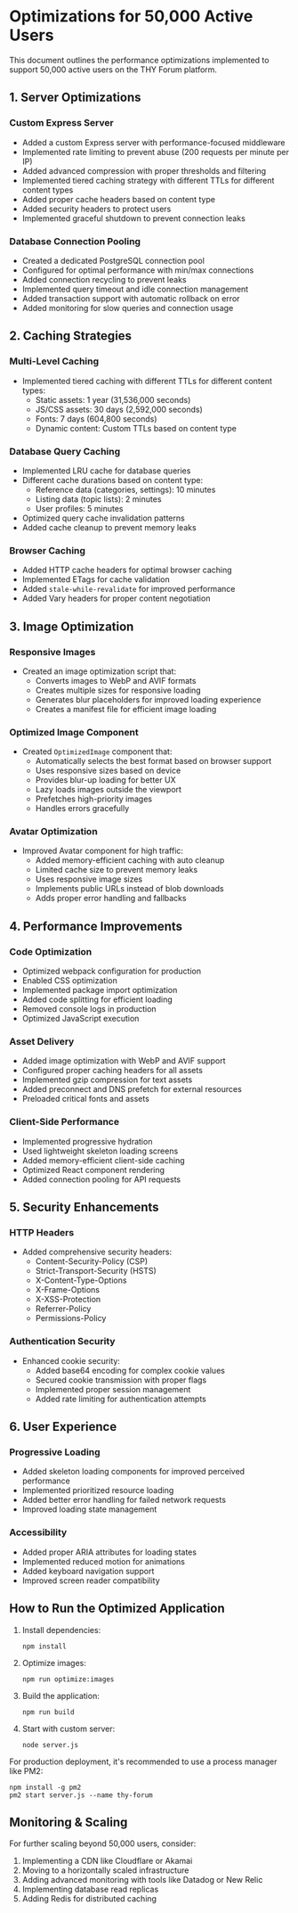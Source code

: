 # Optimizations for 50,000 Active Users

This document outlines the performance optimizations implemented to support 50,000 active users on the THY Forum platform.

## 1. Server Optimizations

### Custom Express Server

- Added a custom Express server with performance-focused middleware
- Implemented rate limiting to prevent abuse (200 requests per minute per IP)
- Added advanced compression with proper thresholds and filtering
- Implemented tiered caching strategy with different TTLs for different content types
- Added proper cache headers based on content type
- Added security headers to protect users
- Implemented graceful shutdown to prevent connection leaks

### Database Connection Pooling

- Created a dedicated PostgreSQL connection pool
- Configured for optimal performance with min/max connections
- Added connection recycling to prevent leaks
- Implemented query timeout and idle connection management
- Added transaction support with automatic rollback on error
- Added monitoring for slow queries and connection usage

## 2. Caching Strategies

### Multi-Level Caching

- Implemented tiered caching with different TTLs for different content types:
  - Static assets: 1 year (31,536,000 seconds)
  - JS/CSS assets: 30 days (2,592,000 seconds)
  - Fonts: 7 days (604,800 seconds)
  - Dynamic content: Custom TTLs based on content type

### Database Query Caching

- Implemented LRU cache for database queries
- Different cache durations based on content type:
  - Reference data (categories, settings): 10 minutes
  - Listing data (topic lists): 2 minutes
  - User profiles: 5 minutes
- Optimized query cache invalidation patterns
- Added cache cleanup to prevent memory leaks

### Browser Caching

- Added HTTP cache headers for optimal browser caching
- Implemented ETags for cache validation
- Added `stale-while-revalidate` for improved performance
- Added Vary headers for proper content negotiation

## 3. Image Optimization

### Responsive Images

- Created an image optimization script that:
  - Converts images to WebP and AVIF formats
  - Creates multiple sizes for responsive loading
  - Generates blur placeholders for improved loading experience
  - Creates a manifest file for efficient image loading

### Optimized Image Component

- Created `OptimizedImage` component that:
  - Automatically selects the best format based on browser support
  - Uses responsive sizes based on device
  - Provides blur-up loading for better UX
  - Lazy loads images outside the viewport
  - Prefetches high-priority images
  - Handles errors gracefully

### Avatar Optimization

- Improved Avatar component for high traffic:
  - Added memory-efficient caching with auto cleanup
  - Limited cache size to prevent memory leaks
  - Uses responsive image sizes
  - Implements public URLs instead of blob downloads
  - Adds proper error handling and fallbacks

## 4. Performance Improvements

### Code Optimization

- Optimized webpack configuration for production
- Enabled CSS optimization
- Implemented package import optimization
- Added code splitting for efficient loading
- Removed console logs in production
- Optimized JavaScript execution

### Asset Delivery

- Added image optimization with WebP and AVIF support
- Configured proper caching headers for all assets
- Implemented gzip compression for text assets
- Added preconnect and DNS prefetch for external resources
- Preloaded critical fonts and assets

### Client-Side Performance

- Implemented progressive hydration
- Used lightweight skeleton loading screens
- Added memory-efficient client-side caching
- Optimized React component rendering
- Added connection pooling for API requests

## 5. Security Enhancements

### HTTP Headers

- Added comprehensive security headers:
  - Content-Security-Policy (CSP)
  - Strict-Transport-Security (HSTS)
  - X-Content-Type-Options
  - X-Frame-Options
  - X-XSS-Protection
  - Referrer-Policy
  - Permissions-Policy

### Authentication Security

- Enhanced cookie security:
  - Added base64 encoding for complex cookie values
  - Secured cookie transmission with proper flags
  - Implemented proper session management
  - Added rate limiting for authentication attempts

## 6. User Experience

### Progressive Loading

- Added skeleton loading components for improved perceived performance
- Implemented prioritized resource loading
- Added better error handling for failed network requests
- Improved loading state management

### Accessibility

- Added proper ARIA attributes for loading states
- Implemented reduced motion for animations
- Added keyboard navigation support
- Improved screen reader compatibility

## How to Run the Optimized Application

1. Install dependencies:

   ```
   npm install
   ```

2. Optimize images:

   ```
   npm run optimize:images
   ```

3. Build the application:

   ```
   npm run build
   ```

4. Start with custom server:
   ```
   node server.js
   ```

For production deployment, it's recommended to use a process manager like PM2:

```
npm install -g pm2
pm2 start server.js --name thy-forum
```

## Monitoring & Scaling

For further scaling beyond 50,000 users, consider:

1. Implementing a CDN like Cloudflare or Akamai
2. Moving to a horizontally scaled infrastructure
3. Adding advanced monitoring with tools like Datadog or New Relic
4. Implementing database read replicas
5. Adding Redis for distributed caching
